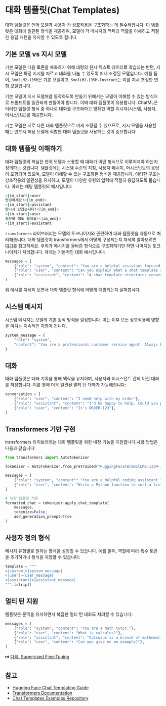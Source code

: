 # 대화 템플릿(Chat Templates)

대화 템플릿은 언어 모델과 사용자 간 상호작용을 구조화하는 데 필수적입니다. 이 템플릿은 대화에 일관된 형식을 제공하여, 모델이 각 메시지의 맥락과 역할을 이해하고 적절한 응답 패턴을 유지할 수 있도록 합니다.

## 기본 모델 vs 지시 모델

기본 모델은 다음 토큰을 예측하기 위해 대량의 원시 텍스트 데이터로 학습되는 반면, 지시 모델은 특정 지시를 따르고 대화를 나눌 수 있도록 미세 조정된 모델입니다. 예를 들어, `SmolLM2-135M`은 기본 모델이고, `SmolLM2-135M-Instruct`는 이를 지시 조정한 변형 모델입니다.

기본 모델이 지시 모델처럼 동작하도록 만들기 위해서는 모델이 이해할 수 있는 방식으로 프롬프트를 일관되게 만들어야 합니다. 이때 대화 템플릿이 유용합니다. ChatML은 이러한 템플릿 형식 중 하나로 대화를 구조화하고 명확한 역할 지시자(시스템, 사용자, 어시스턴트)를 제공합니다.

기본 모델은 서로 다른 대화 템플릿으로 미세 조정될 수 있으므로, 지시 모델을 사용할 때는 반드시 해당 모델에 적합한 대화 템플릿을 사용하는 것이 중요합니다.

## 대화 템플릿 이해하기

대화 템플릿의 핵심은 언어 모델과 소통할 때 대화가 어떤 형식으로 이루어져야 하는지 정의하는 것입니다. 템플릿에는 시스템 수준의 지침, 사용자 메시지, 어시스턴트의 응답이 포함되어 있으며, 모델이 이해할 수 있는 구조화된 형식을 제공합니다. 이러한 구조는 상호작용의 일관성을 유지하고, 모델이 다양한 유형의 입력에 적절히 응답하도록 돕습니다. 아래는 채팅 템플릿의 예시입니다:

```sh
<|im_start|>user
안녕하세요!<|im_end|>
<|im_start|>assistant
만나서 반갑습니다!<|im_end|>
<|im_start|>user
질문을 해도 될까요?<|im_end|>
<|im_start|>assistant
```

`transformers` 라이브러리는 모델의 토크나이저와 관련하여 대화 템플릿을 자동으로 처리해줍니다. 대화 템플릿이 transformers에서 어떻게 구성되는지 자세히 알아보려면 [여기](https://huggingface.co/docs/transformers/en/chat_templating#how-do-i-use-chat-templates)를 참고하세요. 우리가 메시지를 올바른 형식으로 구조화하기만 하면 나머지는 토크나이저가 처리합니다. 아래는 기본적인 대화 예시입니다:
```python
messages = [
    {"role": "system", "content": "You are a helpful assistant focused on technical topics."},
    {"role": "user", "content": "Can you explain what a chat template is?"},
    {"role": "assistant", "content": "A chat template structures conversations between users and AI models..."}
]
```

위 예시를 자세히 보면서 대화 템플릿 형식에 어떻게 매핑되는지 살펴봅시다.

## 시스템 메시지

시스템 메시지는 모델의 기본 동작 방식을 설정합니다. 이는 이후 모든 상호작용에 영향을 미치는 지속적인 지침이 됩니다.

```python
system_message = {
    "role": "system",
    "content": "You are a professional customer service agent. Always be polite, clear, and helpful."
}
```

## 대화

대화 템플릿은 대화 기록을 통해 맥락을 유지하며, 사용자와 어시스턴트 간의 이전 대화를 저장합니다. 이를 통해 더욱 일관된 멀티 턴 대화가 가능해집니다:

```python
conversation = [
    {"role": "user", "content": "I need help with my order"},
    {"role": "assistant", "content": "I'd be happy to help. Could you provide your order number?"},
    {"role": "user", "content": "It's ORDER-123"},
]
```

## Transformers 기반 구현

transformers 라이브러리는 대화 템플릿을 위한 내장 기능을 지원합니다.사용 방법은 다음과 같습니다:

```python
from transformers import AutoTokenizer

tokenizer = AutoTokenizer.from_pretrained("HuggingFaceTB/SmolLM2-135M-Instruct")

messages = [
    {"role": "system", "content": "You are a helpful coding assistant."},
    {"role": "user", "content": "Write a Python function to sort a list"},
]

# 대화 템플릿 적용
formatted_chat = tokenizer.apply_chat_template(
    messages,
    tokenize=False,
    add_generation_prompt=True
)
```

## 사용자 정의 형식

메시지 유형별로 원하는 형식을 설정할 수 있습니다. 예를 들어, 역할에 따라 특수 토큰을 추가하거나 형식을 지정할 수 있습니다:

```python
template = """
<|system|>{system_message}
<|user|>{user_message}
<|assistant|>{assistant_message}
""".lstrip()
```

## 멀티 턴 지원

템플릿은 문맥을 유지하면서 복잡한 멀티 턴 대화도 처리할 수 있습니다:

```python
messages = [
    {"role": "system", "content": "You are a math tutor."},
    {"role": "user", "content": "What is calculus?"},
    {"role": "assistant", "content": "Calculus is a branch of mathematics..."},
    {"role": "user", "content": "Can you give me an example?"},
]
```

⏭️ [다음: Supervised Fine-Tuning](./supervised_fine_tuning.md)

## 참고

- [Hugging Face Chat Templating Guide](https://huggingface.co/docs/transformers/main/en/chat_templating)
- [Transformers Documentation](https://huggingface.co/docs/transformers)
- [Chat Templates Examples Repository](https://github.com/chujiezheng/chat_templates) 
